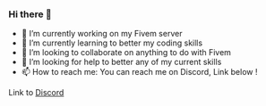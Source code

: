 ### Hi there 👋

- 🔭 I’m currently working on my Fivem server 
- 🌱 I’m currently learning to better my coding skills 
- 👯 I’m looking to collaborate on anything to do with Fivem 
- 🤔 I’m looking for help to better any of my current skills 
- 📫 How to reach me: You can reach me on Discord, Link below ! 

Link to [Discord](https://discord.gg/U7QvFNaYPU) 

<!--
**rockrocks8/rockrocks8** is a ✨ _special_ ✨ repository because its `README.md` (this file) appears on your GitHub profile.

Here are some ideas to get you started:

- 🔭 I’m currently working on ...
- 🌱 I’m currently learning ...
- 👯 I’m looking to collaborate on ...
- 🤔 I’m looking for help with ...
- 💬 Ask me about ...
- 📫 How to reach me: ...
- 😄 Pronouns: ...
- ⚡ Fun fact: ...
-->
